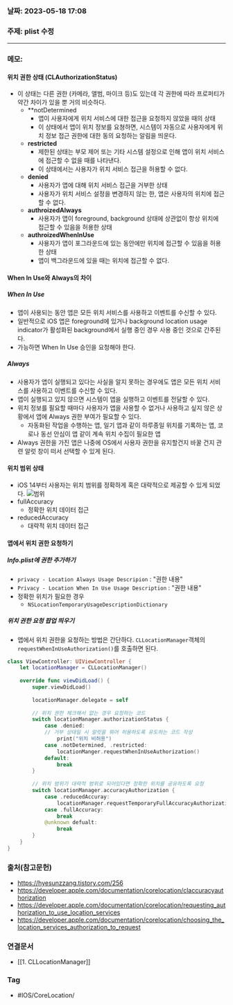 ### 날짜: 2023-05-18 17:08

### 주제: plist 수정
---
### 메모: 
#### 위치 권한 상태 (CLAuthorizationStatus)
- 이 상태는 다른 권한 (카메라, 앨범, 마이크 등)도 있는데 각 권한에 따라 프로퍼티가 약간 차이가 있을 뿐 거의 비슷하다. 
	- **notDetermined
		- 앱이 사용자에게 위치 서비스에 대한 접근을 요청하지 않았을 때의 상태
		- 이 상태에서 앱이 위치 정보를 요쳥하면, 시스템이 자동으로 사용자에게 위치 정보 접근 권한에 대한 동의 요청하는 알림을 띄운다. 
	- **restricted**
		- 제한된 상태는 부모 제어 또는 기타 시스템 설정으로 인해 앱이 위치 서비스에 접근할 수 없을 때를 나타낸다. 
		- 이 상태에서는 사용자가 위치 서비스 접근을 허용할 수 없다. 
	- **denied** 
		- 사용자가 앱에 대해 위치 서비스 접근을 거부한 상태
		- 사용자가 위치 서비스 설정을 변경하지 않는 한, 앱은 사용자의 위치에 접근할 수 없다. 
	- **authroizedAlways** 
		- 사용자가 앱이 foreground, background 상태에 상관없이 항상 위치에 접근할 수 있음을 허용한 상태 
	- **authroizedWhenInUse**
		- 사용자가 앱이 포그라운드에 있는 동안에만 위치에 접근할 수 있음을 허용한 상태
		- 앱이 백그라운드에 있을 때는 위치에 접근할 수 없다. 
#### When In Use와 Always의 차이 
##### When In Use
- 앱이 사용되는 동안 앱은 모든 위치 서비스를 사용하고 이벤트를 수신할 수 있다. 
- 일반적으로 iOS 앱은 foreground에 있거나 background location usage indicator가 활성화된 background에서 실행 중인 경우 사용 중인 것으로 간주된다. 
- 가능하면 When In Use 승인을 요청해야 한다. 
##### Always
- 사용자가 앱이 실행되고 있다는 사실을 알지 못하는 경우에도 앱은 모든 위치 서비스를 사용하고 이벤트를 수신할 수 있다. 
- 앱이 실행되고 있지 않으면 시스템이 앱을 실행하고 이벤트를 전달할 수 있다. 
- 위치 정보를 필요할 때마다 사용자가 앱을 사용할 수 없거나 사용하고 싶지 않은 상황에서 앱에 Always 권한 부여가 필요할 수 있다. 
	- 자동화된 작업을 수행하는 앱, 일기 앱과 같이 하루종일 위치를 기록하는 앱, 코로나 동선 안심이 앱 같이 계속 위치 수집이 필요한 앱
- Always 권한을 가진 앱은 나중에 OS에서 사용자 권한을 유지할건지 바꿀 건지 관련 알럿 창이 떠서 선택할 수 있게 된다. 
#### 위치 범위 상태 
- iOS 14부터 사용자는 위치 범위를 정확하게 혹은 대략적으로 제공할 수 있게 되었다. 
![범위](https://img1.daumcdn.net/thumb/R1280x0/?scode=mtistory2&fname=https%3A%2F%2Fblog.kakaocdn.net%2Fdn%2Fl9rGb%2Fbtrjk0hwFxy%2FBLeQy9qAEugK1LzD1NrWXk%2Fimg.png)
- fullAccuracy
	- 정확한 위치 데이터 접근
- reducedAccuracy
	- 대략적 위치 데이터 접근 
#### 앱에서 위치 권한 요청하기 
##### Info.plist에 권한 추가하기 
- `privacy - Location Always Usage Descripion` : "권한 내용"
- `Privacy - Location When In Use Usage Description` : "권한 내용"
- 정확한 위치가 필요한 경우 
	- `NSLocationTemporaryUsageDescriptionDictionary`
##### 위치 권한 요청 팝업 띄우기
- 앱에서 위치 권한을 요청하는 방법은 간단하다. `CLLocationManager`객체의 `requestWhenInUseAuthorization()`를 호출하면 된다. 
``` swift 
class ViewController: UIViewController { 
	let locationManager = CLLocationManager() 
	
	override func viewDidLoad() { 
		super.viewDidLoad()
		
		locationManager.delegate = self
		
		// 위치 권한 체크해서 없는 경우 요청하는 코드 
		switch locationManager.authorizationStatus { 
			case .denied: 
			// 거부 상태일 시 알럿을 뛰어 허용하도록 유도하는 코드 작성
				print("위치 비허용")
			case .notDetermined, .restricted:  
				locationManger.requestWhenInUseAuthorization()
			default: 
				break
		}
		
		// 위치 범위가 대략적 범위로 되어있다면 정확한 위치를 공유하도록 요청
		switch locationManager.accuracyAuthorization { 
			case .reducedAccuray: 
				locationManager.requestTemporaryFullAccuracyAuthorization(withPurposeKey: "")
			case .fullAccuracy: 
				break
			@unknown defualt: 
				break
		}
	}
}
```

### 출처(참고문헌) 
- https://hyesunzzang.tistory.com/256
- https://developer.apple.com/documentation/corelocation/claccuracyauthorization
- https://developer.apple.com/documentation/corelocation/requesting_authorization_to_use_location_services
- https://developer.apple.com/documentation/corelocation/choosing_the_location_services_authorization_to_request

### 연결문서 
- [[1. CLLocationManager]]

### Tag
- #IOS/CoreLocation/